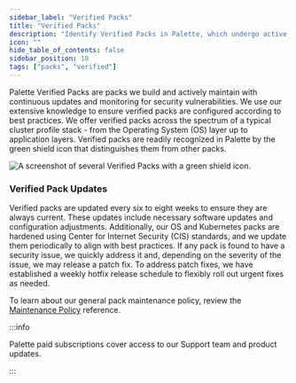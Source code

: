 ```yaml
---
sidebar_label: "Verified Packs"
title: "Verified Packs"
description: "Identify Verified Packs in Palette, which undergo active maintenance."
icon: ""
hide_table_of_contents: false
sidebar_position: 10
tags: ["packs", "verified"]
---
```


Palette Verified Packs are packs we build and actively maintain with continuous updates and monitoring for security vulnerabilities. We use our extensive knowledge to ensure verified packs are configured according to best practices. We offer verified packs across the spectrum of a typical cluster profile stack - from the Operating System (OS) layer up to application layers. Verified packs are readily recognized in Palette by the green shield icon that distinguishes them from other packs.

![A screenshot of several Verified Packs with a green shield icon.](/integrations_verified-packs-green-check.png)

### Verified Pack Updates

Verified packs are updated every six to eight weeks to ensure they are always current. These updates include necessary software updates and configuration adjustments. Additionally, our OS and Kubernetes packs are hardened using Center for Internet Security (CIS) standards, and we update them periodically to align with best practices. If any pack is found to have a security issue, we quickly address it and, depending on the severity of the issue, we may release a patch fix. To address patch fixes, we have established a weekly hotfix release schedule to flexibly roll out urgent fixes as needed.

To learn about our general pack maintenance policy, review the [Maintenance Policy](maintenance-policy.md) reference.

:::info

Palette paid subscriptions cover access to our Support team and product updates.

:::
